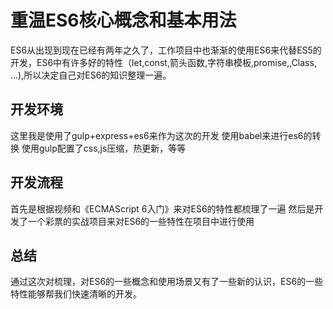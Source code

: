 # 重温ES6核心概念和基本用法

ES6从出现到现在已经有两年之久了，工作项目中也渐渐的使用ES6来代替ES5的开发，ES6中有许多好的特性（let,const,箭头函数,字符串模板,promise,,Class, ...),所以决定自己对ES6的知识整理一遍。

## 开发环境

这里我是使用了gulp+express+es6来作为这次的开发
使用babel来进行es6的转换
使用gulp配置了css,js压缩，热更新，等等

## 开发流程

首先是根据视频和《ECMAScript 6入门》来对ES6的特性都梳理了一遍
然后是开发了一个彩票的实战项目来对ES6的一些特性在项目中进行使用

## 总结
通过这次对梳理，对ES6的一些概念和使用场景又有了一些新的认识，ES6的一些特性能够帮我们快速清晰的开发。

